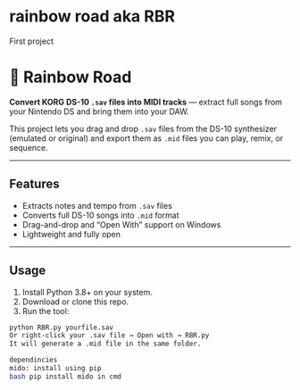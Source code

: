 # rainbow road aka RBR
First project
# 🌈 Rainbow Road

**Convert KORG DS-10 `.sav` files into MIDI tracks** — extract full songs from your Nintendo DS and bring them into your DAW.

This project lets you drag and drop `.sav` files from the DS-10 synthesizer (emulated or original) and export them as `.mid` files you can play, remix, or sequence.

---

## Features

-  Extracts notes and tempo from `.sav` files
-  Converts full DS-10 songs into `.mid` format
-  Drag-and-drop and “Open With” support on Windows
-  Lightweight and fully open

---

## Usage

1. Install Python 3.8+ on your system.
2. Download or clone this repo.
3. Run the tool:

```bash
python RBR.py yourfile.sav
Or right-click your .sav file → Open with → RBR.py
It will generate a .mid file in the same folder.

dependincies
mido: install using pip
bash pip install mido in cmd
